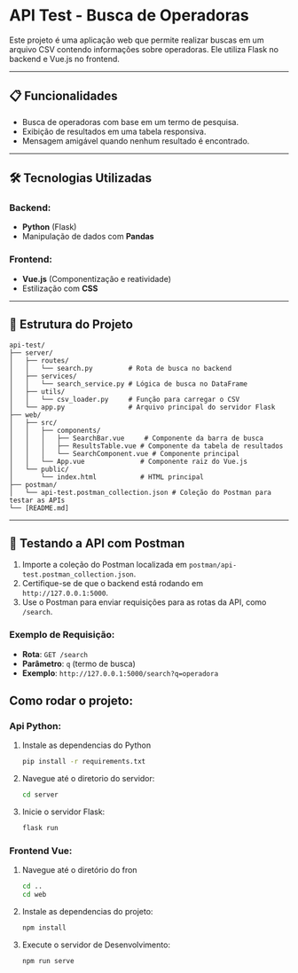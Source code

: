 # API Test - Busca de Operadoras

Este projeto é uma aplicação web que permite realizar buscas em um arquivo CSV contendo informações sobre operadoras. Ele utiliza Flask no backend e Vue.js no frontend.

---

## 📋 Funcionalidades

- Busca de operadoras com base em um termo de pesquisa.
- Exibição de resultados em uma tabela responsiva.
- Mensagem amigável quando nenhum resultado é encontrado.

---

## 🛠️ Tecnologias Utilizadas

### Backend:
- **Python** (Flask)
- Manipulação de dados com **Pandas**

### Frontend:
- **Vue.js** (Componentização e reatividade)
- Estilização com **CSS**

---

## 📂 Estrutura do Projeto

```plaintext
api-test/
├── server/
│   ├── routes/
│   │   └── search.py         # Rota de busca no backend
│   ├── services/
│   │   └── search_service.py # Lógica de busca no DataFrame
│   ├── utils/
│   │   └── csv_loader.py     # Função para carregar o CSV
│   └── app.py                # Arquivo principal do servidor Flask
├── web/
│   ├── src/
│   │   ├── components/
│   │   │   ├── SearchBar.vue     # Componente da barra de busca
│   │   │   ├── ResultsTable.vue # Componente da tabela de resultados
│   │   │   └── SearchComponent.vue # Componente principal
│   │   └── App.vue              # Componente raiz do Vue.js
│   └── public/
│       └── index.html           # HTML principal
├── postman/
│   └── api-test.postman_collection.json # Coleção do Postman para testar as APIs
└── [README.md]                  
````

---

## 🧪 Testando a API com Postman

1. Importe a coleção do Postman localizada em `postman/api-test.postman_collection.json`.
2. Certifique-se de que o backend está rodando em `http://127.0.0.1:5000`.
3. Use o Postman para enviar requisições para as rotas da API, como `/search`.

### Exemplo de Requisição:
- **Rota**: `GET /search`
- **Parâmetro**: `q` (termo de busca)
- **Exemplo**: `http://127.0.0.1:5000/search?q=operadora`

## Como rodar o projeto:

### Api Python:

1. Instale as dependencias do Python
    ``` bash
    pip install -r requirements.txt

2. Navegue até o diretorio do servidor:
    ``` bash
    cd server

3. Inicie o servidor Flask:
    ```bash
    flask run


### Frontend Vue:

1. Navegue até o diretório do fron
    ``` bash
    cd ..
    cd web

2. Instale as dependencias do projeto:
    ``` bash
    npm install

3. Execute o servidor de Desenvolvimento:
    ``` bash
    npm run serve
